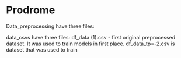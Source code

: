# Prodrome
Data_preprocessing have three files: 

data_csvs have three files: df_data (1).csv - first original preprocessed dataset. It was used to train models in first place. df_data_tp=-2.csv is dataset that was used to train 
